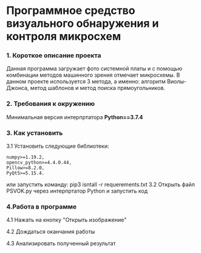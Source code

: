 <h1>Программное средство визуального обнаружения и контроля микросхем</h1>
<h3>1.	Короткое описание проекта</h3>
	Данная программа загружает фото системной платы и с помощью комбинации методов машинного зрения отмечает микросхемы. В данном проекте используется 3 метода, а именно: алгоритм Виолы-Джонса, метод шаблонов и метод поиска прямоугольников.
<h3>2.	Требования к окружению</h3>
<p>Минимальная версия интерпртатора <strong>Python==3.7.4</strong></p>
<h3>3.	Как установить </h3>
	
3.1	Установить следующие библиотеки:

	numpy>=1.19.2,
	opencv_python>=4.4.0.44,
	Pillow>=8.2.0,
	PyQt5>=5.15.4.
	
или запустить команду:
    pip3 isntall -r requerements.txt
3.2	Открыть файл PSVOK.py через интерпртатор Python и запустить код
<h3>4.Работа в программе</h3>

4.1	Нажать на кнопку "Открыть изображение"

4.2	Дождаться оканчания работы 

4.3	Анализировать полученный результат

	
